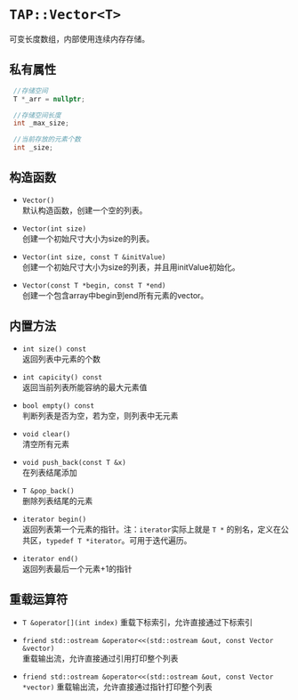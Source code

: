 # `TAP::Vector<T>`

可变长度数组，内部使用连续内存存储。

## 私有属性
```cpp
 //存储空间
 T *_arr = nullptr;

 //存储空间长度
 int _max_size;

 //当前存放的元素个数
 int _size;
```

## 构造函数

* `Vector()`   
默认构造函数，创建一个空的列表。

* `Vector(int size)`    
创建一个初始尺寸大小为size的列表。

* `Vector(int size, const T &initValue)`    
创建一个初始尺寸大小为size的列表，并且用initValue初始化。

* `Vector(const T *begin, const T *end)`    
创建一个包含array中begin到end所有元素的vector。

## 内置方法
* `int size() const`    
返回列表中元素的个数

* `int capicity() const`    
返回当前列表所能容纳的最大元素值

* `bool empty() const`  
判断列表是否为空，若为空，则列表中无元素

* `void clear()`    
清空所有元素

* `void push_back(const T &x)`  
在列表结尾添加

* `T &pop_back()`   
删除列表结尾的元素

* `iterator begin()`    
返回列表第一个元素的指针。注：`iterator`实际上就是 `T *` 的别名，定义在公共区，`typedef T *iterator`。可用于迭代遍历。

* `iterator end()`  
返回列表最后一个元素+1的指针

## 重载运算符
* `T &operator[](int index)`
重载下标索引，允许直接通过下标索引    

* `friend std::ostream &operator<<(std::ostream &out, const Vector &vector)`    
重载输出流，允许直接通过引用打印整个列表

* `friend std::ostream &operator<<(std::ostream &out, const Vector *vector)`
重载输出流，允许直接通过指针打印整个列表
